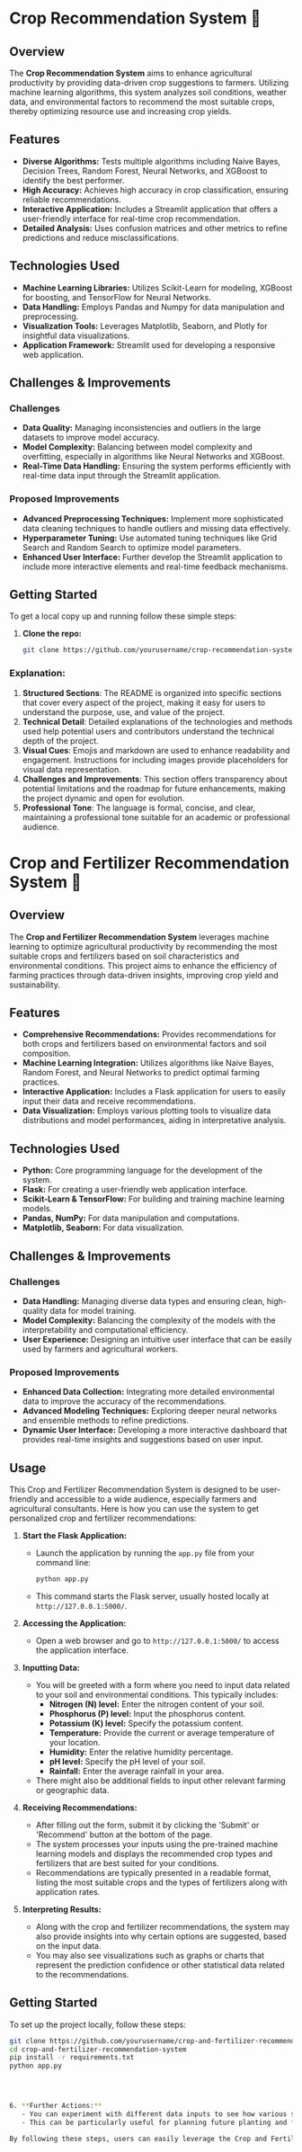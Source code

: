
# Crop Recommendation System :seedling:

## Overview
The **Crop Recommendation System** aims to enhance agricultural productivity by providing data-driven crop suggestions to farmers. Utilizing machine learning algorithms, this system analyzes soil conditions, weather data, and environmental factors to recommend the most suitable crops, thereby optimizing resource use and increasing crop yields.

## Features
- **Diverse Algorithms:** Tests multiple algorithms including Naive Bayes, Decision Trees, Random Forest, Neural Networks, and XGBoost to identify the best performer.
- **High Accuracy:** Achieves high accuracy in crop classification, ensuring reliable recommendations.
- **Interactive Application:** Includes a Streamlit application that offers a user-friendly interface for real-time crop recommendation.
- **Detailed Analysis:** Uses confusion matrices and other metrics to refine predictions and reduce misclassifications.

## Technologies Used
- **Machine Learning Libraries:** Utilizes Scikit-Learn for modeling, XGBoost for boosting, and TensorFlow for Neural Networks.
- **Data Handling:** Employs Pandas and Numpy for data manipulation and preprocessing.
- **Visualization Tools:** Leverages Matplotlib, Seaborn, and Plotly for insightful data visualizations.
- **Application Framework:** Streamlit used for developing a responsive web application.

## Challenges & Improvements
### Challenges
- **Data Quality:** Managing inconsistencies and outliers in the large datasets to improve model accuracy.
- **Model Complexity:** Balancing between model complexity and overfitting, especially in algorithms like Neural Networks and XGBoost.
- **Real-Time Data Handling:** Ensuring the system performs efficiently with real-time data input through the Streamlit application.

### Proposed Improvements
- **Advanced Preprocessing Techniques:** Implement more sophisticated data cleaning techniques to handle outliers and missing data effectively.
- **Hyperparameter Tuning:** Use automated tuning techniques like Grid Search and Random Search to optimize model parameters.
- **Enhanced User Interface:** Further develop the Streamlit application to include more interactive elements and real-time feedback mechanisms.

## Getting Started
To get a local copy up and running follow these simple steps:

1. **Clone the repo:**
   ```sh
   git clone https://github.com/yourusername/crop-recommendation-system.git
   

### Explanation:
1. **Structured Sections**: The README is organized into specific sections that cover every aspect of the project, making it easy for users to understand the purpose, use, and value of the project.
2. **Technical Detail**: Detailed explanations of the technologies and methods used help potential users and contributors understand the technical depth of the project.
3. **Visual Cues**: Emojis and markdown are used to enhance readability and engagement. Instructions for including images provide placeholders for visual data representation.
4. **Challenges and Improvements**: This section offers transparency about potential limitations and the roadmap for future enhancements, making the project dynamic and open for evolution.
5. **Professional Tone**: The language is formal, concise, and clear, maintaining a professional tone suitable for an academic or professional audience.


# Crop and Fertilizer Recommendation System :ear_of_rice:

## Overview
The **Crop and Fertilizer Recommendation System** leverages machine learning to optimize agricultural productivity by recommending the most suitable crops and fertilizers based on soil characteristics and environmental conditions. This project aims to enhance the efficiency of farming practices through data-driven insights, improving crop yield and sustainability.

## Features
- **Comprehensive Recommendations:** Provides recommendations for both crops and fertilizers based on environmental factors and soil composition.
- **Machine Learning Integration:** Utilizes algorithms like Naive Bayes, Random Forest, and Neural Networks to predict optimal farming practices.
- **Interactive Application:** Includes a Flask application for users to easily input their data and receive recommendations.
- **Data Visualization:** Employs various plotting tools to visualize data distributions and model performances, aiding in interpretative analysis.

## Technologies Used
- **Python:** Core programming language for the development of the system.
- **Flask:** For creating a user-friendly web application interface.
- **Scikit-Learn & TensorFlow:** For building and training machine learning models.
- **Pandas, NumPy:** For data manipulation and computations.
- **Matplotlib, Seaborn:** For data visualization.

## Challenges & Improvements
### Challenges
- **Data Handling:** Managing diverse data types and ensuring clean, high-quality data for model training.
- **Model Complexity:** Balancing the complexity of the models with the interpretability and computational efficiency.
- **User Experience:** Designing an intuitive user interface that can be easily used by farmers and agricultural workers.

### Proposed Improvements
- **Enhanced Data Collection:** Integrating more detailed environmental data to improve the accuracy of the recommendations.
- **Advanced Modeling Techniques:** Exploring deeper neural networks and ensemble methods to refine predictions.
- **Dynamic User Interface:** Developing a more interactive dashboard that provides real-time insights and suggestions based on user input.

## Usage
This Crop and Fertilizer Recommendation System is designed to be user-friendly and accessible to a wide audience, especially farmers and agricultural consultants. Here is how you can use the system to get personalized crop and fertilizer recommendations:

1. **Start the Flask Application:**
   - Launch the application by running the `app.py` file from your command line:
     ```bash
     python app.py
     ```
   - This command starts the Flask server, usually hosted locally at `http://127.0.0.1:5000/`.

2. **Accessing the Application:**
   - Open a web browser and go to `http://127.0.0.1:5000/` to access the application interface.

3. **Inputting Data:**
   - You will be greeted with a form where you need to input data related to your soil and environmental conditions. This typically includes:
     - **Nitrogen (N) level:** Enter the nitrogen content of your soil.
     - **Phosphorus (P) level:** Input the phosphorus content.
     - **Potassium (K) level:** Specify the potassium content.
     - **Temperature:** Provide the current or average temperature of your location.
     - **Humidity:** Enter the relative humidity percentage.
     - **pH level:** Specify the pH level of your soil.
     - **Rainfall:** Enter the average rainfall in your area.
   - There might also be additional fields to input other relevant farming or geographic data.

4. **Receiving Recommendations:**
   - After filling out the form, submit it by clicking the 'Submit' or 'Recommend' button at the bottom of the page.
   - The system processes your inputs using the pre-trained machine learning models and displays the recommended crop types and fertilizers that are best suited for your conditions.
   - Recommendations are typically presented in a readable format, listing the most suitable crops and the types of fertilizers along with application rates.

5. **Interpreting Results:**
   - Along with the crop and fertilizer recommendations, the system may also provide insights into why certain options are suggested, based on the input data.
   - You may also see visualizations such as graphs or charts that represent the prediction confidence or other statistical data related to the recommendations.


## Getting Started
To set up the project locally, follow these steps:
```bash
git clone https://github.com/yourusername/crop-and-fertilizer-recommendation-system.git
cd crop-and-fertilizer-recommendation-system
pip install -r requirements.txt
python app.py




6. **Further Actions:**
   - You can experiment with different data inputs to see how various soil and environmental changes might affect the recommendations.
   - This can be particularly useful for planning future planting and fertilization strategies to maximize yield and sustainability.

By following these steps, users can easily leverage the Crop and Fertilizer Recommendation System to make informed decisions about their agricultural practices.
